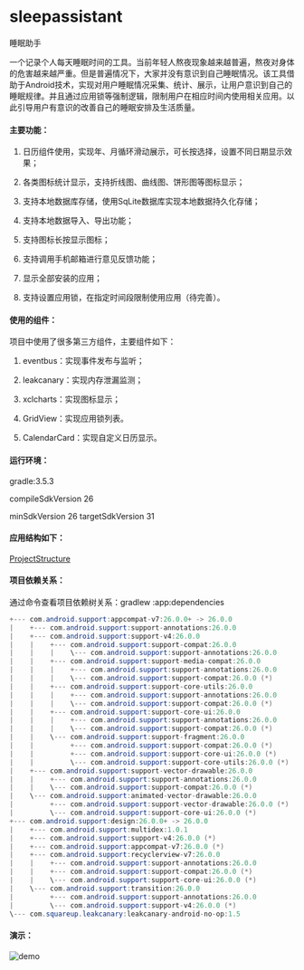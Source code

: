 # sleepassistant
睡眠助手

一个记录个人每天睡眠时间的工具。当前年轻人熬夜现象越来越普遍，熬夜对身体的危害越来越严重。但是普遍情况下，大家并没有意识到自己睡眠情况。该工具借助于Android技术，实现对用户睡眠情况采集、统计、展示，让用户意识到自己的睡眠规律。并且通过应用锁等强制逻辑，限制用户在相应时间内使用相关应用。以此引导用户有意识的改善自己的睡眠安排及生活质量。

#### 主要功能：

1. 日历组件使用，实现年、月循环滑动展示，可长按选择，设置不同日期显示效果；
2. 各类图标统计显示，支持折线图、曲线图、饼形图等图标显示；

3. 支持本地数据库存储，使用SqLite数据库实现本地数据持久化存储；

4. 支持本地数据导入、导出功能；

5. 支持图标长按显示图标；
6. 支持调用手机邮箱进行意见反馈功能；
7. 显示全部安装的应用；
8. 支持设置应用锁，在指定时间段限制使用应用（待完善）。

#### 使用的组件：

项目中使用了很多第三方组件，主要组件如下：

1. eventbus：实现事件发布与监听；
2. leakcanary：实现内存泄漏监测；

3. xclcharts：实现图标显示；
4. GridView：实现应用锁列表。
5. CalendarCard：实现自定义日历显示。

#### 运行环境：

gradle:3.5.3

compileSdkVersion 26

minSdkVersion 26
targetSdkVersion 31

#### 应用结构如下：

[ProjectStructure](./ProjectStructure.md)

#### 项目依赖关系：

通过命令查看项目依赖树关系：gradlew :app:dependencies

```java
+--- com.android.support:appcompat-v7:26.0.0+ -> 26.0.0
|    +--- com.android.support:support-annotations:26.0.0
|    +--- com.android.support:support-v4:26.0.0
|    |    +--- com.android.support:support-compat:26.0.0
|    |    |    \--- com.android.support:support-annotations:26.0.0
|    |    +--- com.android.support:support-media-compat:26.0.0
|    |    |    +--- com.android.support:support-annotations:26.0.0
|    |    |    \--- com.android.support:support-compat:26.0.0 (*)
|    |    +--- com.android.support:support-core-utils:26.0.0
|    |    |    +--- com.android.support:support-annotations:26.0.0
|    |    |    \--- com.android.support:support-compat:26.0.0 (*)
|    |    +--- com.android.support:support-core-ui:26.0.0
|    |    |    +--- com.android.support:support-annotations:26.0.0
|    |    |    \--- com.android.support:support-compat:26.0.0 (*)
|    |    \--- com.android.support:support-fragment:26.0.0
|    |         +--- com.android.support:support-compat:26.0.0 (*)
|    |         +--- com.android.support:support-core-ui:26.0.0 (*)
|    |         \--- com.android.support:support-core-utils:26.0.0 (*)
|    +--- com.android.support:support-vector-drawable:26.0.0
|    |    +--- com.android.support:support-annotations:26.0.0
|    |    \--- com.android.support:support-compat:26.0.0 (*)
|    \--- com.android.support:animated-vector-drawable:26.0.0
|         +--- com.android.support:support-vector-drawable:26.0.0 (*)
|         \--- com.android.support:support-core-ui:26.0.0 (*)
+--- com.android.support:design:26.0.0+ -> 26.0.0
|    +--- com.android.support:multidex:1.0.1
|    +--- com.android.support:support-v4:26.0.0 (*)
|    +--- com.android.support:appcompat-v7:26.0.0 (*)
|    +--- com.android.support:recyclerview-v7:26.0.0
|    |    +--- com.android.support:support-annotations:26.0.0
|    |    +--- com.android.support:support-compat:26.0.0 (*)
|    |    \--- com.android.support:support-core-ui:26.0.0 (*)
|    \--- com.android.support:transition:26.0.0
|         +--- com.android.support:support-annotations:26.0.0
|         \--- com.android.support:support-v4:26.0.0 (*)
\--- com.squareup.leakcanary:leakcanary-android-no-op:1.5
```

#### 演示：

![demo](demo.gif)







